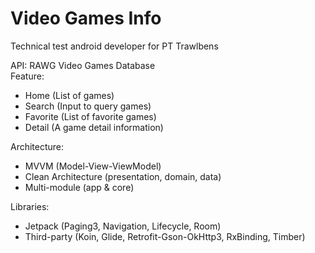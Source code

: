 # Video Games Info
Technical test android developer for PT Trawlbens

API: RAWG Video Games Database  
Feature:
- Home (List of games)
- Search (Input to query games)
- Favorite (List of favorite games)
- Detail (A game detail information)  

Architecture:
- MVVM (Model-View-ViewModel)
- Clean Architecture (presentation, domain, data)
- Multi-module (app & core)
  
Libraries:
- Jetpack (Paging3, Navigation, Lifecycle, Room)
- Third-party (Koin, Glide, Retrofit-Gson-OkHttp3, RxBinding, Timber)
